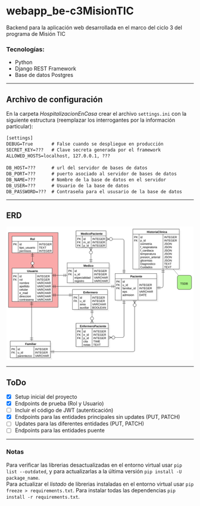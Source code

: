 # webapp_be-c3MisionTIC
Backend para la aplicación web desarrollada en el marco del ciclo 3 del programa de Misión TIC
### Tecnologías:  
- Python
- Django REST Framework
- Base de datos Postgres
---

## Archivo de configuración
En la carpeta _HospitalizacionEnCasa_ crear el archivo `settings.ini` con la siguiente estructura (reemplazar los interrogantes por la información particular):  
```
[settings]
DEBUG=True       # False cuando se despliegue en producción
SECRET_KEY=???   # Clave secreta generada por el framework
ALLOWED_HOSTS=localhost, 127.0.0.1, ???

DB_HOST=???      # url del servidor de bases de datos
DB_PORT=???      # puerto asociado al servidor de bases de datos
DB_NAME=???      # Nombre de la base de datos en el servidor
DB_USER=???      # Usuario de la base de datos
DB_PASSWORD=???  # Contraseña para el ususario de la base de datos
```
---
## ERD
![Modelo relacional](assets/ERDDiagram_v2.svg)

---
## ToDo
- [x] Setup inicial del proyecto
- [x] Endpoints de prueba (Rol y Usuario)
- [ ] Incluir el código de JWT (autenticación)
- [x] Endpoints para las entidades principales sin updates (PUT, PATCH)
- [ ] Updates para las diferentes entidades (PUT, PATCH)
- [ ] Endpoints para las entidades puente
---
### Notas
Para verificar las librerias desactualizadas en el entorno virtual usar `pip list --outdated`, y para actualizarlas a la última versión `pip install -U package_name`.  
Para actualizar el *listado* de librerias instaladas en el entorno virtual usar `pip freeze > requirements.txt`.
Para instalar todas las dependencias `pip install -r requirements.txt`.